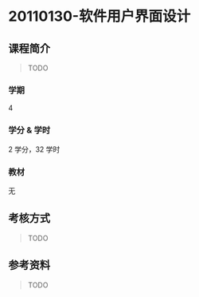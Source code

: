 # 20110130-软件用户界面设计

## 课程简介

> TODO

### 学期

4

### 学分 & 学时

2 学分，32 学时

### 教材

无

## 考核方式

> TODO

## 参考资料

> TODO